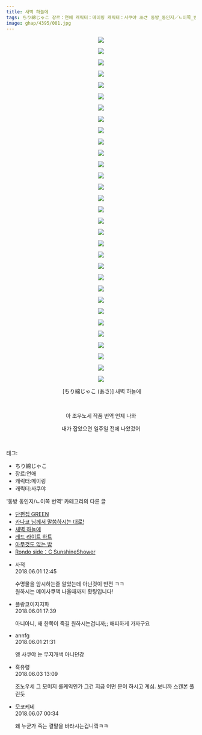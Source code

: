 ```yaml
---
title: 새벽 하늘에
tags: ちり綿じゃこ 장르：연애 캐릭터：메이링 캐릭터：사쿠야 あさ 동방_동인지／ㄴ이쪽_번역
image: ghap/4395/001.jpg
---
```

<div class="article">
<p style="text-align: center; clear: none; float: none;"><img src="{{ site.nasurl }}/ghap/4395/001.jpg"/></p>
<p style="text-align: center; clear: none; float: none;"><img src="{{ site.nasurl }}/ghap/4395/002.jpg"/></p>
<p style="text-align: center; clear: none; float: none;"><img src="{{ site.nasurl }}/ghap/4395/003.jpg"/></p>
<p style="text-align: center; clear: none; float: none;"><img src="{{ site.nasurl }}/ghap/4395/004.jpg"/></p>
<p style="text-align: center; clear: none; float: none;"><img src="{{ site.nasurl }}/ghap/4395/005.jpg"/></p>
<p style="text-align: center; clear: none; float: none;"><img src="{{ site.nasurl }}/ghap/4395/006.jpg"/></p>
<p style="text-align: center; clear: none; float: none;"><img src="{{ site.nasurl }}/ghap/4395/007.jpg"/></p>
<p style="text-align: center; clear: none; float: none;"><img src="{{ site.nasurl }}/ghap/4395/008.jpg"/></p>
<p style="text-align: center; clear: none; float: none;"><img src="{{ site.nasurl }}/ghap/4395/009.jpg"/></p>
<p style="text-align: center; clear: none; float: none;"><img src="{{ site.nasurl }}/ghap/4395/010.jpg"/></p>
<p style="text-align: center; clear: none; float: none;"><img src="{{ site.nasurl }}/ghap/4395/011.jpg"/></p>
<p style="text-align: center; clear: none; float: none;"><img src="{{ site.nasurl }}/ghap/4395/012.jpg"/></p>
<p style="text-align: center; clear: none; float: none;"><img src="{{ site.nasurl }}/ghap/4395/013.jpg"/></p>
<p style="text-align: center; clear: none; float: none;"><img src="{{ site.nasurl }}/ghap/4395/014.jpg"/></p>
<p style="text-align: center; clear: none; float: none;"><img src="{{ site.nasurl }}/ghap/4395/015.jpg"/></p>
<p style="text-align: center; clear: none; float: none;"><img src="{{ site.nasurl }}/ghap/4395/016.jpg"/></p>
<p style="text-align: center; clear: none; float: none;"><img src="{{ site.nasurl }}/ghap/4395/017.jpg"/></p>
<p style="text-align: center; clear: none; float: none;"><img src="{{ site.nasurl }}/ghap/4395/018.jpg"/></p>
<p style="text-align: center; clear: none; float: none;"><img src="{{ site.nasurl }}/ghap/4395/019.jpg"/></p>
<p style="text-align: center; clear: none; float: none;"><img src="{{ site.nasurl }}/ghap/4395/020.jpg"/></p>
<p style="text-align: center; clear: none; float: none;"><img src="{{ site.nasurl }}/ghap/4395/021.jpg"/></p>
<p style="text-align: center; clear: none; float: none;"><img src="{{ site.nasurl }}/ghap/4395/022.jpg"/></p>
<p style="text-align: center; clear: none; float: none;"><img src="{{ site.nasurl }}/ghap/4395/023.jpg"/></p>
<p style="text-align: center; clear: none; float: none;"><img src="{{ site.nasurl }}/ghap/4395/024.jpg"/></p>
<p style="text-align: center; clear: none; float: none;"><img src="{{ site.nasurl }}/ghap/4395/025.jpg"/></p>
<p style="text-align: center; clear: none; float: none;"><img src="{{ site.nasurl }}/ghap/4395/026.jpg"/></p>
<p style="text-align: center; clear: none; float: none;"><img src="{{ site.nasurl }}/ghap/4395/027.jpg"/></p>
<p style="text-align: center; clear: none; float: none;"><img src="{{ site.nasurl }}/ghap/4395/028.jpg"/></p>
<p style="text-align: center; clear: none; float: none;"><img src="{{ site.nasurl }}/ghap/4395/029.jpg"/></p>
<p style="text-align: center; clear: none; float: none;"><img src="{{ site.nasurl }}/ghap/4395/030.jpg"/></p>
<p style="text-align: center; clear: none; float: none;"><img src="{{ site.nasurl }}/ghap/4395/031.jpg"/></p>
<p style="text-align: center; clear: none; float: none;"> [ちり綿じゃこ (あさ)] 새벽 하늘에</p>
<p style="text-align: center; clear: none; float: none;"><br/></p>
<p style="text-align: center; clear: none; float: none;">아 조우노세 작품 번역 언제 나와</p>
<p style="text-align: center; clear: none; float: none;">내가 잡았으면 일주일 전에 나왔겄어</p>
<p><br/></p>
</div><div class="tagTrail">
<p>태그: </p>
<ul>
<li>ちり綿じゃこ</li>
<li>장르:연애</li>
<li>캐릭터:메이링</li>
<li>캐릭터:사쿠야</li>
</ul>
</div><div class="another">
<p>'동방 동인지/ㄴ이쪽 번역' 카테고리의 다른 글</p>
<ul>
<li><a href="/2018-06-07-ghap_4115">단편집 GREEN</a></li>
<li><a href="/2018-06-03-ghap_4396">카나코 님께서 말씀하시는 대로!</a></li>
<li><a href="/2018-06-01-ghap_4395">새벽 하늘에</a></li>
<li><a href="/2018-05-29-ghap_4394">레드 라이트 하트</a></li>
<li><a href="/2018-05-28-ghap_4391">아무것도 없는 밤</a></li>
<li><a href="/2018-05-26-ghap_4382">Rondo side：C SunshineShower</a></li>
</ul>
</div><div class="cb_module cb_fluid">
<div class="cb_wrt cb_profile">
<div class="comment">
<ul>
<li class="cb_thumb_off" id="comment15264865">
<div class="cb_comment_area">
<div class="cb_info_area">
<div class="cb_section">
<span class="cb_nick_name">사적</span>
</div>
<div class="cb_section">
<span class="cb_date">2018.06.01 12:45 </span>
</div>
</div>
<div class="cb_dsc_comment">
<p class="cb_dsc">
											수명물을 암시하는줄 알았는데 아닌것이 반전 ㅋㅋ<br/>
원하시는 메이사쿠책 나올때까지 홧팅입니다!
										</p>
</div>
</div></li>
<li class="cb_thumb_off" id="comment15264995">
<div class="cb_comment_area">
<div class="cb_info_area">
<div class="cb_section">
<span class="cb_nick_name">플랑코이지지파</span>
</div>
<div class="cb_section">
<span class="cb_date">2018.06.01 17:39 </span>
</div>
</div>
<div class="cb_dsc_comment">
<p class="cb_dsc">
											아니아니, 왜 한쪽이 죽길 원하시는겁니까;; 해피하게 가자구요
										</p>
</div>
</div></li>
<li class="cb_thumb_off" id="comment15265051">
<div class="cb_comment_area">
<div class="cb_info_area">
<div class="cb_section">
<span class="cb_nick_name">annfg</span>
</div>
<div class="cb_section">
<span class="cb_date">2018.06.01 21:31 </span>
</div>
</div>
<div class="cb_dsc_comment">
<p class="cb_dsc">
											엥 사쿠야 눈 무지개색 아니던강
										</p>
</div>
</div></li>
<li class="cb_thumb_off" id="comment15265806">
<div class="cb_comment_area">
<div class="cb_info_area">
<div class="cb_section">
<span class="cb_nick_name">흑유령</span>
</div>
<div class="cb_section">
<span class="cb_date">2018.06.03 13:09 </span>
</div>
</div>
<div class="cb_dsc_comment">
<p class="cb_dsc">
											조노우세 그 모미지 롤케익인가 그건 지금 어떤 분이 하시고 계심. 보니까 스캔본 풀린듯
										</p>
</div>
</div></li>
<li class="cb_thumb_off" id="comment15267437">
<div class="cb_comment_area">
<div class="cb_info_area">
<div class="cb_section">
<span class="cb_nick_name">모코케네</span>
</div>
<div class="cb_section">
<span class="cb_date">2018.06.07 00:34 </span>
</div>
</div>
<div class="cb_dsc_comment">
<p class="cb_dsc">
											왜 누군가 죽는 결말을 바라시는겁니깤ㅋㅋ
										</p>
</div>
</div></li>
</ul>
</div>
</div><!-- commentList close -->
</div>